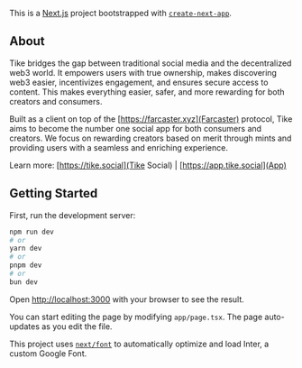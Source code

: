 This is a [Next.js](https://nextjs.org/) project bootstrapped with [`create-next-app`](https://github.com/vercel/next.js/tree/canary/packages/create-next-app).

## About

Tike bridges the gap between traditional social media and the decentralized web3 world. It empowers users with true ownership, makes discovering web3 easier, incentivizes engagement, and ensures secure access to content. This makes everything easier, safer, and more rewarding for both creators and consumers.

Built as a client on top of the [https://farcaster.xyz](Farcaster) protocol, Tike aims to become the number one social app for both consumers and creators. We focus on rewarding creators based on merit through mints and providing users with a seamless and enriching experience.

Learn more: [https://tike.social](Tike Social) | [https://app.tike.social](App)

## Getting Started

First, run the development server:

```bash
npm run dev
# or
yarn dev
# or
pnpm dev
# or
bun dev
```

Open [http://localhost:3000](http://localhost:3000) with your browser to see the result.

You can start editing the page by modifying `app/page.tsx`. The page auto-updates as you edit the file.

This project uses [`next/font`](https://nextjs.org/docs/basic-features/font-optimization) to automatically optimize and load Inter, a custom Google Font.
